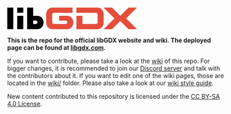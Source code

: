 ![](/assets/images/logo.png)

**This is the repo for the official libGDX website and wiki. The deployed page can be found at [libgdx.com](https://libgdx.com).**

If you want to contribute, please take a look at the [wiki](https://github.com/libgdx/libgdx.github.io/wiki) of this repo. For bigger changes, it is recommended to join our [Discord server](https://libgdx.com/community/discord/) and talk with the contributors about it. If you want to edit one of the wiki pages, those are located in the [wiki/](https://github.com/libgdx/libgdx.github.io/tree/dev/wiki) folder. Please also take a look at our [wiki style guide](https://libgdx.com/wiki/misc/wiki-style-guide).

New content contributed to this repository is licensed under the [CC BY-SA 4.0 License](https://creativecommons.org/licenses/by-sa/4.0/).
